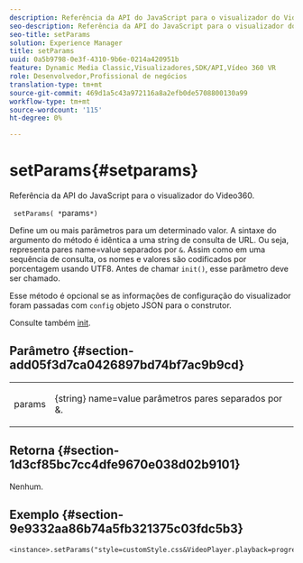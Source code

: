 ```yaml
---
description: Referência da API do JavaScript para o visualizador do Video360.
seo-description: Referência da API do JavaScript para o visualizador do Video360.
seo-title: setParams
solution: Experience Manager
title: setParams
uuid: 0a5b9798-0e3f-4310-9b6e-0214a420951b
feature: Dynamic Media Classic,Visualizadores,SDK/API,Vídeo 360 VR
role: Desenvolvedor,Profissional de negócios
translation-type: tm+mt
source-git-commit: 469d1a5c43a972116a8a2efb0de5708800130a99
workflow-type: tm+mt
source-wordcount: '115'
ht-degree: 0%

---
```



# setParams{#setparams}

Referência da API do JavaScript para o visualizador do Video360.

` setParams( *`params`*)`

Define um ou mais parâmetros para um determinado valor. A sintaxe do argumento do método é idêntica a uma string de consulta de URL. Ou seja, representa pares name=value separados por `&`. Assim como em uma sequência de consulta, os nomes e valores são codificados por porcentagem usando UTF8. Antes de chamar `init()`, esse parâmetro deve ser chamado.

Esse método é opcional se as informações de configuração do visualizador foram passadas com `config` objeto JSON para o construtor.

Consulte também [init](../../../c-html5-aem-asset-viewers/c-html5-aem-video360/c-html5-aem-video360-javascriptapiref/r-html5-aem-video360-javascriptapiref-init.md#reference-aee94dd92a28410784f7a1792e28683b).

## Parâmetro {#section-add05f3d7ca0426897bd74bf7ac9b9cd}

<table id="table_896DFF34A68A403DB93A6D597461A573"> 
 <tbody> 
  <tr> 
   <td colname="col1"> <p> <span class="codeph"> <span class="varname"> params</span> </span> </p> </td> 
   <td colname="col2"> <p> <span class="codeph"> {string}</span> name=value parâmetros pares separados por  <span class="codeph"> &amp;</span>. </p> </td> 
  </tr> 
 </tbody> 
</table>

## Retorna {#section-1d3cf85bc7cc4dfe9670e038d02b9101}

Nenhum.

## Exemplo {#section-9e9332aa86b74a5fb321375c03fdc5b3}

```
<instance>.setParams("style=customStyle.css&VideoPlayer.playback=progressive")
```

